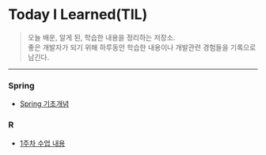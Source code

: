 # Today I Learned(TIL)

> 오늘 배운, 알게 된, 학습한 내용을 정리하는 저장소. <br/>
> 좋은 개발자가 되기 위해 하루동안 학습한 내용이나 개발관련 경험들을 기록으로 남긴다. <br/>

---

### Spring

- [Spring 기초개념](https://github.com/Jimin2123/TIL/blob/master/Spring/Spring%20FrameWork%EA%B8%B0%EC%B4%88%20%EA%B0%9C%EB%85%90.md)<br/>

### R

- [1주차 수업 내용](https://github.com/Jimin2123/TIL/blob/master/R/1%EC%A3%BC%EC%B0%A8%20%EC%88%98%EC%97%85%20%EB%82%B4%EC%9A%A9.md)
<br/>
